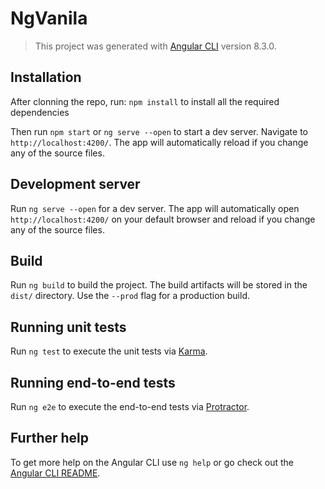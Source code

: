 # NgVanila

> This project was generated with [Angular CLI](https://github.com/angular/angular-cli) version 8.3.0.

## Installation

After clonning the repo, run:
`npm install` to install all the required dependencies

Then run `npm start` or `ng serve --open` to start a dev server.
Navigate to `http://localhost:4200/`. The app will automatically reload if you change any of the source files.

## Development server

Run `ng serve --open` for a dev server. 
The app will automatically open `http://localhost:4200/` on your default browser and  reload if you change any of the source files.

## Build

Run `ng build` to build the project. 
The build artifacts will be stored in the `dist/` directory. 
Use the `--prod` flag for a production build.

## Running unit tests

Run `ng test` to execute the unit tests via [Karma](https://karma-runner.github.io).

## Running end-to-end tests

Run `ng e2e` to execute the end-to-end tests via [Protractor](http://www.protractortest.org/).

## Further help

To get more help on the Angular CLI use `ng help` or go check out the [Angular CLI README](https://github.com/angular/angular-cli/blob/master/README.md).
